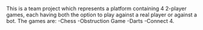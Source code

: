 This is a team project which represents a platform containing 4 2-player games, each having both the option to play against a real player or against a bot.
The games are:
-Chess
-Obstruction Game
-Darts
-Connect 4.
